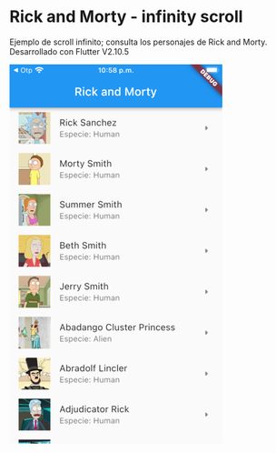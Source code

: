 # Rick and Morty - infinity scroll

Ejemplo de scroll infinito; consulta los personajes de Rick and Morty.
Desarrollado con Flutter V2.10.5

![Screenshot](screenshot.png)